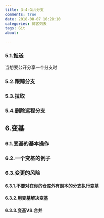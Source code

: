 ```yaml
---
title: 3-4-Git分支
comments: true
date: 2018-08-07 16:28:10
categories: 博客列表
tags: Git
about:

---
```


### 5.1.推送

当想要公开分享一个分支时

### 5.2.跟踪分支

### 5.3.拉取

### 5.4.删除远程分支

## 6.变基

### 6.1.变基的基本操作

### 6.2.一个变基的例子

### 6.3.变更的风险

#### 6.3.1.不要对在你的仓库外有副本的分支执行变基

#### 6.3.2.用变基解决变基

#### 6.3.3.变基VS.合并
